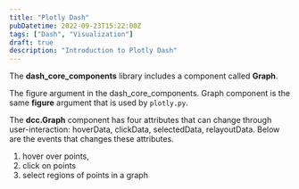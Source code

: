 ```yaml
---
title: "Plotly Dash"
pubDatetime: 2022-09-23T15:22:00Z
tags: ["Dash", "Visualization"]
draft: true
description: "Introduction to Plotly Dash"
---
```


The **dash_core_components** library includes a component called **Graph**.

The figure argument in the dash_core_components. Graph component is the same **figure** argument that is used by `plotly.py`.

The **dcc.Graph** component has four attributes that can change through user-interaction: hoverData, clickData, selectedData, relayoutData. Below are the events that changes these attributes.

1. hover over points,
2. click on points
3. select regions of points in a graph
